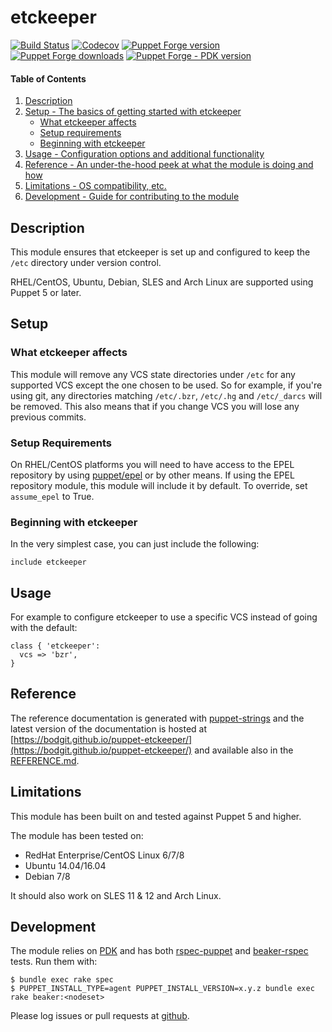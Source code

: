 # etckeeper

[![Build Status](https://travis-ci.com/bodgit/puppet-etckeeper.svg?branch=main)](https://travis-ci.com/bodgit/puppet-etckeeper)
[![Codecov](https://img.shields.io/codecov/c/github/bodgit/puppet-etckeeper)](https://codecov.io/gh/bodgit/puppet-etckeeper)
[![Puppet Forge version](http://img.shields.io/puppetforge/v/bodgit/etckeeper)](https://forge.puppetlabs.com/bodgit/etckeeper)
[![Puppet Forge downloads](https://img.shields.io/puppetforge/dt/bodgit/etckeeper)](https://forge.puppetlabs.com/bodgit/etckeeper)
[![Puppet Forge - PDK version](https://img.shields.io/puppetforge/pdk-version/bodgit/etckeeper)](https://forge.puppetlabs.com/bodgit/etckeeper)

#### Table of Contents

1. [Description](#description)
2. [Setup - The basics of getting started with etckeeper](#setup)
    * [What etckeeper affects](#what-etckeeper-affects)
    * [Setup requirements](#setup-requirements)
    * [Beginning with etckeeper](#beginning-with-etckeeper)
3. [Usage - Configuration options and additional functionality](#usage)
4. [Reference - An under-the-hood peek at what the module is doing and how](#reference)
5. [Limitations - OS compatibility, etc.](#limitations)
6. [Development - Guide for contributing to the module](#development)

## Description

This module ensures that etckeeper is set up and configured to keep the `/etc`
directory under version control.

RHEL/CentOS, Ubuntu, Debian, SLES and Arch Linux are supported using Puppet
5 or later.

## Setup

### What etckeeper affects

This module will remove any VCS state directories under `/etc` for any
supported VCS except the one chosen to be used. So for example, if you're
using git, any directories matching `/etc/.bzr`, `/etc/.hg` and `/etc/_darcs`
will be removed. This also means that if you change VCS you will lose any
previous commits.

### Setup Requirements

On RHEL/CentOS platforms you will need to have access to the EPEL repository
by using [puppet/epel](https://forge.puppet.com/puppet/epel) or by other
means.  If using the EPEL repository module, this module will include it by
default.  To override, set `assume_epel` to True.

### Beginning with etckeeper

In the very simplest case, you can just include the following:

```puppet
include etckeeper
```

## Usage

For example to configure etckeeper to use a specific VCS instead of going with
the default:

```puppet
class { 'etckeeper':
  vcs => 'bzr',
}
```

## Reference

The reference documentation is generated with
[puppet-strings](https://github.com/puppetlabs/puppet-strings) and the latest
version of the documentation is hosted at
[https://bodgit.github.io/puppet-etckeeper/](https://bodgit.github.io/puppet-etckeeper/)
and available also in the [REFERENCE.md](https://github.com/bodgit/puppet-etckeeper/blob/main/REFERENCE.md).

## Limitations

This module has been built on and tested against Puppet 5 and higher.

The module has been tested on:

* RedHat Enterprise/CentOS Linux 6/7/8
* Ubuntu 14.04/16.04
* Debian 7/8

It should also work on SLES 11 & 12 and Arch Linux.

## Development

The module relies on [PDK](https://puppet.com/docs/pdk/1.x/pdk.html) and has
both [rspec-puppet](http://rspec-puppet.com) and
[beaker-rspec](https://github.com/puppetlabs/beaker-rspec) tests. Run them
with:

```
$ bundle exec rake spec
$ PUPPET_INSTALL_TYPE=agent PUPPET_INSTALL_VERSION=x.y.z bundle exec rake beaker:<nodeset>
```

Please log issues or pull requests at
[github](https://github.com/bodgit/puppet-etckeeper).
